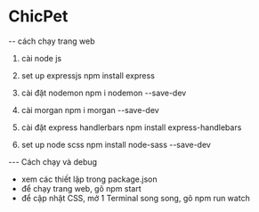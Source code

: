 # ChicPet

-- cách chạy trang web
1. cài node js

2. set up expressjs
npm install express

3. cài đặt nodemon
npm i nodemon --save-dev 

4. cài morgan
npm i morgan --save-dev

5. cài đặt express handlerbars
npm install express-handlebars

6. set up node scss
npm install node-sass --save-dev


--- Cách chạy và debug
- xem các thiết lập trong package.json
- để chạy trang web, gõ npm start
- để cập nhật CSS, mở 1 Terminal song song, gõ npm run watch
